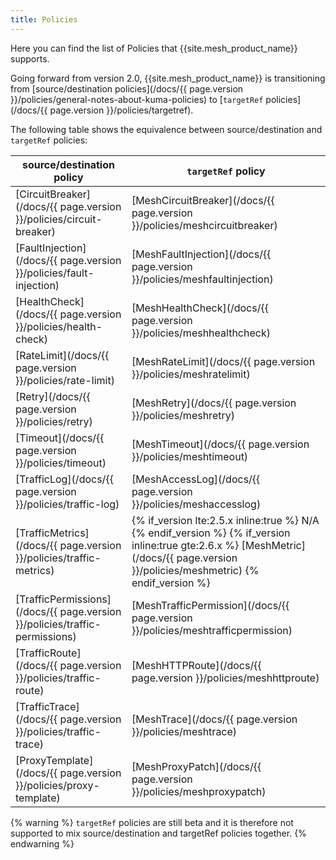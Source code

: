 ```yaml
---
title: Policies
---
```

Here you can find the list of Policies that {{site.mesh_product_name}} supports.

Going forward from version 2.0, {{site.mesh_product_name}} is transitioning from [source/destination policies](/docs/{{ page.version }}/policies/general-notes-about-kuma-policies) to [`targetRef` policies](/docs/{{ page.version }}/policies/targetref).

The following table shows the equivalence between source/destination and `targetRef` policies:

| source/destination policy                                                   | `targetRef` policy                                                                                                                                                                   |
|-----------------------------------------------------------------------------|--------------------------------------------------------------------------------------------------------------------------------------------------------------------------------------|
| [CircuitBreaker](/docs/{{ page.version }}/policies/circuit-breaker)         | [MeshCircuitBreaker](/docs/{{ page.version }}/policies/meshcircuitbreaker)                                                                                                           |
| [FaultInjection](/docs/{{ page.version }}/policies/fault-injection)         | [MeshFaultInjection](/docs/{{ page.version }}/policies/meshfaultinjection)                                                                                                           |
| [HealthCheck](/docs/{{ page.version }}/policies/health-check)               | [MeshHealthCheck](/docs/{{ page.version }}/policies/meshhealthcheck)                                                                                                                 |
| [RateLimit](/docs/{{ page.version }}/policies/rate-limit)                   | [MeshRateLimit](/docs/{{ page.version }}/policies/meshratelimit)                                                                                                                     |
| [Retry](/docs/{{ page.version }}/policies/retry)                            | [MeshRetry](/docs/{{ page.version }}/policies/meshretry)                                                                                                                             |
| [Timeout](/docs/{{ page.version }}/policies/timeout)                        | [MeshTimeout](/docs/{{ page.version }}/policies/meshtimeout)                                                                                                                         |
| [TrafficLog](/docs/{{ page.version }}/policies/traffic-log)                 | [MeshAccessLog](/docs/{{ page.version }}/policies/meshaccesslog)                                                                                                                     |
| [TrafficMetrics](/docs/{{ page.version }}/policies/traffic-metrics)         | {% if_version lte:2.5.x inline:true %} N/A {% endif_version %} {% if_version inline:true gte:2.6.x %} [MeshMetric](/docs/{{ page.version }}/policies/meshmetric) {% endif_version %} |
| [TrafficPermissions](/docs/{{ page.version }}/policies/traffic-permissions) | [MeshTrafficPermission](/docs/{{ page.version }}/policies/meshtrafficpermission)                                                                                                     |
| [TrafficRoute](/docs/{{ page.version }}/policies/traffic-route)             | [MeshHTTPRoute](/docs/{{ page.version }}/policies/meshhttproute)                                                                                                                     |
| [TrafficTrace](/docs/{{ page.version }}/policies/traffic-trace)             | [MeshTrace](/docs/{{ page.version }}/policies/meshtrace)                                                                                                                             |
| [ProxyTemplate](/docs/{{ page.version }}/policies/proxy-template)           | [MeshProxyPatch](/docs/{{ page.version }}/policies/meshproxypatch)                                                                                                                   |

{% warning %}
`targetRef` policies are still beta and it is therefore not supported to mix source/destination and targetRef policies
together.
{% endwarning %}
